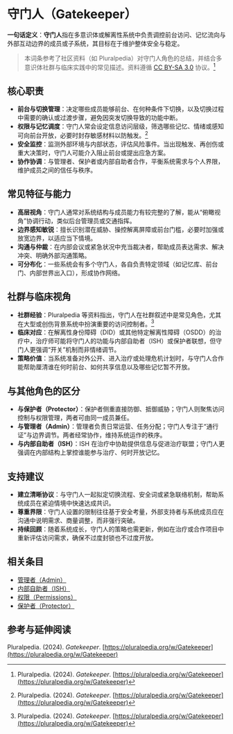# 守门人（Gatekeeper）

**一句话定义**：**守门人**指在多意识体或解离性系统中负责调控前台访问、记忆流向与外部互动边界的成员或子系统，其目标在于维护整体安全与稳定。

> 本词条参考了社区资料（如 Pluralpedia）对守门人角色的总结，并结合多意识体社群与临床实践中的常见描述。资料遵循 [CC BY-SA 3.0](https://creativecommons.org/licenses/by-sa/3.0/deed.zh-hans) 协议。[^PluralpediaGatekeeper]

## 核心职责

- **前台与切换管理**：决定哪些成员能够前台、在何种条件下切换，以及切换过程中需要的确认或过渡步骤，避免因突发切换导致的功能中断。
- **权限与记忆调度**：守门人常会设定信息访问层级，筛选哪些记忆、情绪或感知可向前台开放，必要时封存敏感材料以防触发。[^PluralpediaGatekeeper]
- **安全监控**：监测外部环境与内部状态，评估风险事件。当出现触发、再创伤或重大决策时，守门人可能介入阻止前台或提出应急方案。
- **协作协调**：与管理者、保护者或内部自助者合作，平衡系统需求与个人界限，维护成员之间的信任与秩序。

## 常见特征与能力

- **高层视角**：守门人通常对系统结构与成员能力有较完整的了解，能从“俯瞰视角”协调行动，类似后台管理员或交通指挥。
- **边界感知敏锐**：擅长识别潜在威胁、操控解离屏障或前台门槛，必要时加强或放宽边界，以适应当下情境。
- **沟通与仲裁**：在内部会议或紧急状况中充当裁决者，帮助成员表达需求、解决冲突、明确外部沟通策略。
- **可分布化**：一些系统会有多个守门人，各自负责特定领域（如记忆库、前台门、内部世界出入口），形成协作网络。

## 社群与临床视角

- **社群经验**：Pluralpedia 等资料指出，守门人在社群叙述中是常见角色，尤其在大型或创伤背景系统中扮演重要的访问控制者。[^PluralpediaGatekeeper]
- **临床对应**：在解离性身份障碍（DID）或其他特定解离性障碍（OSDD）的治疗中，治疗师可能将守门人的功能与内部自助者（ISH）或保护者联想，但守门人更强调“开关”机制而非情绪调节。
- **策略价值**：当系统准备对外公开、进入治疗或处理危机计划时，与守门人合作能帮助厘清谁在何时前台、如何共享信息以及哪些记忆暂不开放。

## 与其他角色的区分

- **与保护者（Protector）**：保护者侧重直接防御、抵御威胁；守门人则聚焦访问控制与权限管理，两者可由同一成员兼任。
- **与管理者（Admin）**：管理者负责日常运营、任务分配；守门人专注于“通行证”与边界调节。两者经常协作，维持系统运作的秩序。
- **与内部自助者（ISH）**：ISH 在治疗中协助提供信息与促进治疗联盟；守门人更强调在内部结构上掌控谁能参与治疗、何时开放记忆。

## 支持建议

- **建立清晰协议**：与守门人一起拟定切换流程、安全词或紧急联络机制，帮助系统成员在紧迫情境中快速达成共识。
- **尊重界限**：守门人设置的限制往往基于安全考量，外部支持者与系统成员应在沟通中说明需求、商量调整，而非强行突破。
- **持续回顾**：随着系统成长，守门人的策略也需更新，例如在治疗或合作项目中重新评估访问需求，确保不过度封锁也不过度开放。

## 相关条目

- [管理者（Admin）](entries/系统角色与类型/Admin.md)
- [内部自助者（ISH）](entries/系统角色与类型/Internal-Self-Helper-ISH.md)
- [权限（Permissions）](entries/系统体验与机制/Permissions.md)
- [保护者（Protector）](https://pluralpedia.org/w/Protector)

## 参考与延伸阅读

Pluralpedia. (2024). *Gatekeeper*. [https://pluralpedia.org/w/Gatekeeper](https://pluralpedia.org/w/Gatekeeper)

[^PluralpediaGatekeeper]: Pluralpedia. (2024). *Gatekeeper*. [https://pluralpedia.org/w/Gatekeeper](https://pluralpedia.org/w/Gatekeeper)
